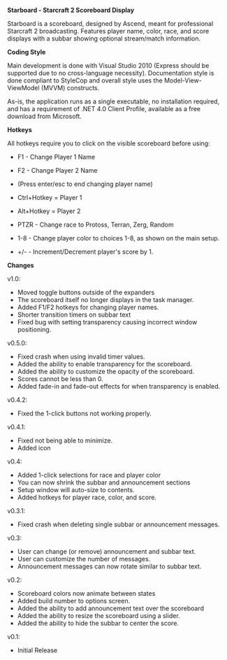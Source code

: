 **Starboard - Starcraft 2 Scoreboard Display**

Starboard is a scoreboard, designed by Ascend, meant for professional Starcraft 2 broadcasting. Features player name, color, race, and score displays with a subbar showing optional stream/match information.

**Coding Style**

Main development is done with Visual Studio 2010 (Express should be supported due to no cross-language necessity). Documentation style is done compliant to StyleCop and overall style uses the Model-View-ViewModel (MVVM) constructs.

As-is, the application runs as a single executable, no installation required, and has a requirement of .NET 4.0 Client Profile, available as a free download from Microsoft.

**Hotkeys**

All hotkeys require you to click on the visible scoreboard before using:

* F1 - Change Player 1 Name
* F2 - Change Player 2 Name
* (Press enter/esc to end changing player name)

* Ctrl+Hotkey = Player 1
* Alt+Hotkey = Player 2

* PTZR - Change race to Protoss, Terran, Zerg, Random
* 1-8 - Change player color to choices 1-8, as shown on the main setup.
* +/- - Increment/Decrement player's score by 1.

**Changes**

v1.0:

* Moved toggle buttons outside of the expanders
* The scoreboard itself no longer displays in the task manager.
* Added F1/F2 hotkeys for changing player names.
* Shorter transition timers on subbar text
* Fixed bug with setting transparency causing incorrect window positioning.

v0.5.0:

* Fixed crash when using invalid timer values.
* Added the ability to enable transparency for the scoreboard.
* Added the ability to customize the opacity of the scoreboard.
* Scores cannot be less than 0.
* Added fade-in and fade-out effects for when transparency is enabled.

v0.4.2:

* Fixed the 1-click buttons not working properly.

v0.4.1:

* Fixed not being able to minimize.
* Added icon

v0.4:

* Added 1-click selections for race and player color
* You can now shrink the subbar and announcement sections
* Setup window will auto-size to contents.
* Added hotkeys for player race, color, and score.

v0.3.1:

* Fixed crash when deleting single subbar or announcement messages.

v0.3:

* User can change (or remove) announcement and subbar text.
* User can customize the number of messages.
* Announcement messages can now rotate similar to subbar text.

v0.2:

* Scoreboard colors now animate between states
* Added build number to options screen.
* Added the ability to add announcement text over the scoreboard
* Added the ability to resize the scoreboard using a slider.
* Added the ability to hide the subbar to center the score.

v0.1: 

* Initial Release